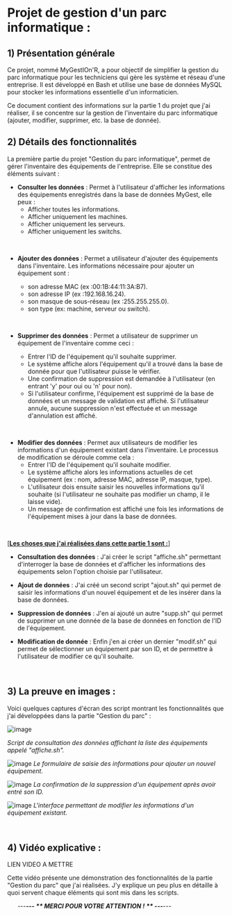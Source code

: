 # Projet de gestion d'un parc informatique : 

## 1) Présentation générale

Ce projet, nommé MyGestIOn'R, a pour objectif de simplifier la gestion du parc informatique pour les techniciens qui gère les système et réseau d'une entreprise. Il est développé en Bash et utilise une base de données MySQL pour stocker les informations essentielle d'un informaticien.

Ce document contient des informations sur la partie 1 du projet que j'ai réaliser, il se concentre sur la gestion de l'inventaire du parc informatique (ajouter, modifier, supprimer, etc. la base de donnée).

## 2) Détails des fonctionnalités

La première partie du projet "Gestion du parc informatique", permet de gérer l'inventaire des équipements de l'entreprise. Elle se constitue des éléments suivant :

* **Consulter les données** : Permet à l'utilisateur d'afficher les informations des équipements enregistrés dans la base de données MyGest, elle peux :
    * Afficher toutes les informations.
    * Afficher uniquement les machines.
    * Afficher uniquement les serveurs.
    * Afficher uniquement les switchs.

‎ ‎ ‎ 

* **Ajouter des données** : Permet a utilisateur d'ajouter des équipements dans l'inventaire. Les informations nécessaire pour ajouter un équipement sont :
    *  son adresse MAC (ex :00:1B:44:11:3A:B7).
    *  son adresse IP (ex :192.168.16.24).
    *  son masque de sous-réseau (ex :255.255.255.0).
    *  son type (ex: machine, serveur ou switch).

  ‎ ‎ 
  
* **Supprimer des données** : Permet a utilisateur de supprimer un équipement de l'inventaire comme ceci :
   * Entrer l'ID de l'équipement qu'il souhaite supprimer.
   * Le système affiche alors l'équipement qu'il a trouvé dans la base de donnée pour que l'utilisateur puisse le vérifier.
   * Une confirmation de suppression est demandée à l'utilisateur (en entrant 'y' pour oui ou 'n' pour non).
   * Si l'utilisateur confirme, l'équipement est supprimé de la base de données et un message de validation est affiché. Si l'utilisateur annule, aucune suppression n'est effectuée et un message d'annulation est affiché.

‎ 

* **Modifier des données** : Permet aux utilisateurs de modifier les informations d'un équipement existant dans l'inventaire. Le processus de modification se déroule comme cela :
    * Entrer l'ID de l'équipement qu'il souhaite modifier.
    * Le système affiche alors les informations actuelles de cet équipement (ex : nom, adresse MAC, adresse IP, masque, type).
    * L'utilisateur dois ensuite saisir les nouvelles informations qu'il souhaite (si l'utilisateur ne souhaite pas modifier un champ, il le laisse vide).
    * Un message de confirmation est affiché une fois les informations de l'équipement mises à jour dans la base de données.
      
‎ 

[**<ins>**Les choses que j'ai réalisées dans cette partie 1 sont :**</ins>**]

* **Consultation des données** : J'ai créer le script "affiche.sh" permettant d'interroger la base de données et d'afficher les informations des équipements selon l'option choisie par l'utilisateur.
* **Ajout de données** : J'ai créé un second script "ajout.sh" qui permet de saisir les informations d'un nouvel équipement et de les insérer dans la base de données.
* **Suppression de données** : J'en ai ajouté un autre "supp.sh" qui permet de supprimer un une donnée de la base de données en fonction de l'ID de l'équipement.
* **Modification de donnée** : Enfin j'en ai créer un dernier "modif.sh" qui permet de sélectionner un équipement par son ID, et de permettre à l'utilisateur de modifier ce qu'il souhaite.

  ‎ ‎ 

## 3) La preuve en images : 

Voici quelques captures d'écran des script montrant les fonctionnalités que j'ai développées dans la partie "Gestion du parc" :

![image](https://github.com/user-attachments/assets/1b4c3122-7f6b-4dac-9450-8e7b1548a293)

*Script de consultation des données affichant la liste des équipements appelé "affiche.sh".*

![image](https://github.com/user-attachments/assets/be7e087c-2cff-4e1d-8000-b80c873a189b)
*Le formulaire de saisie des informations pour ajouter un nouvel équipement.*

![image](https://github.com/user-attachments/assets/cf926523-80e7-4560-8949-6934adc3346c)
*La confirmation de la suppression d'un équipement après avoir entré son ID.*

![image](https://github.com/user-attachments/assets/e715f736-a6d3-4cbb-bdde-a843b3b5614d)
*L'interface permettant de modifier les informations d'un équipement existant.*

‎ ‎ 

## 4) Vidéo explicative : 
LIEN VIDEO A METTRE

Cette vidéo présente une démonstration des fonctionnalités de la partie "Gestion du parc" que j'ai réalisées. J'y explique un peu plus en détaille à quoi servent chaque éléments qui sont mis dans les scripts.



‎ ‎ ‎ ‎ ‎ ‎ ---___---  ** MERCI POUR VOTRE ATTENTION ! ** ---___---
